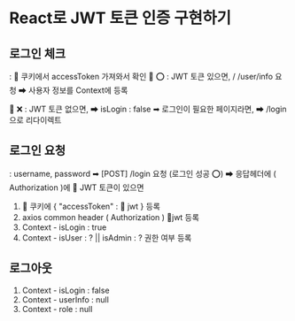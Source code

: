 # React로 JWT 토큰 인증 구현하기

## 로그인 체크
:  🍪 쿠키에서 accessToken 가져와서 확인
💍  ⭕ : JWT 토큰 있으면, /
         /user/info 요청 ➡ 사용자 정보를 Context에 등록
         
💍  ❌ : JWT 토큰 없으면,
         ➡ isLogin : false
         ➡ 로그인이 필요한 페이지라면, ➡ /login 으로 리다이렉트


## 로그인 요청 
: username, password ➡ [POST] /login 요청
 (로그인 성공 ⭕) 
 ➡ 응답헤더에 ( Authorization )에 💍 JWT 토큰이 있으면
 1. 🍪 쿠키에 { "accessToken" : 💍 jwt } 등록
 2. axios common header ( Authorization ) 💍jwt 등록
 3. Context - isLogin : true
 4. Context - isUser : ? || isAdmin : ? 권한 여부 등록

## 로그아웃
1. Context - isLogin   :   false
2. Context - userInfo  :   null
3. Context - role      :   null